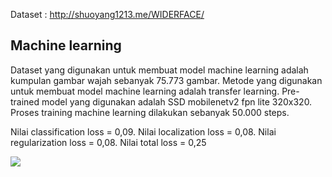 Dataset : http://shuoyang1213.me/WIDERFACE/

## Machine learning
Dataset yang digunakan untuk membuat model machine learning adalah kumpulan gambar wajah sebanyak 75.773 gambar.
Metode yang digunakan untuk membuat model machine learning adalah transfer learning.
Pre-trained model yang digunakan adalah SSD mobilenetv2 fpn lite 320x320.
Proses training machine learning dilakukan sebanyak 50.000 steps.

Nilai classification loss = 0,09.
Nilai localization loss = 0,08. 
Nilai regularization loss = 0,08. 
Nilai total loss = 0,25

<img src = "https://github.com/dinanachmad/Deteksi-suhu-tubuh-otomatis/assets/101391849/1dc2d604-e74c-45cc-ba4e-d95fbcdc5765">
